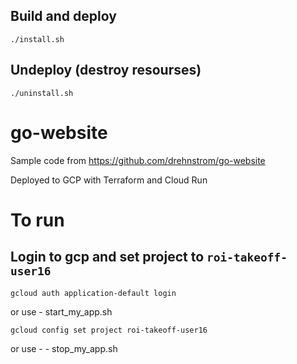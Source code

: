 

## Build and deploy

```
./install.sh
```

## Undeploy (destroy resourses)

```
./uninstall.sh
```




# go-website
 
Sample code from https://github.com/drehnstrom/go-website

Deployed to GCP with Terraform and Cloud Run

# To run

## Login to gcp and set project to `roi-takeoff-user16`

```
gcloud auth application-default login
```
or use - start_my_app.sh


```
gcloud config set project roi-takeoff-user16
```
or use - - stop_my_app.sh
